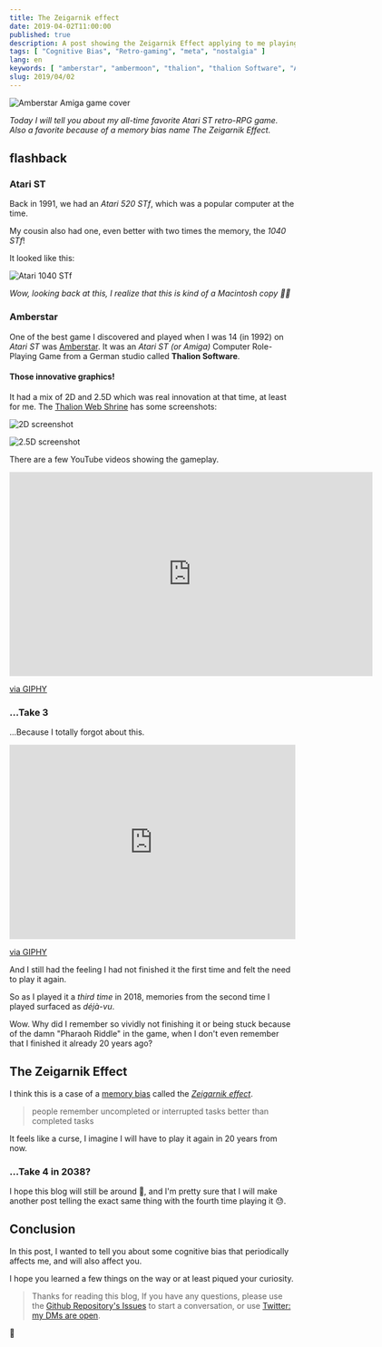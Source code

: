 ```yaml
---
title: The Zeigarnik effect
date: 2019-04-02T11:00:00
published: true
description: A post showing the Zeigarnik Effect applying to me playing, again and again, a game I did not finish when I was young.
tags: [ "Cognitive Bias", "Retro-gaming", "meta", "nostalgia" ]
lang: en
keywords: [ "amberstar", "ambermoon", "thalion", "thalion Software", "AtariST", "Zeigarnik Effect", "memory bias" ]
slug: 2019/04/02
---
```

![Amberstar Amiga game cover](https://upload.wikimedia.org/wikipedia/en/1/10/Amberstar_cover.jpg)

*Today I will tell you about my all-time favorite Atari ST retro-RPG game. Also a favorite because of a memory bias name The Zeigarnik Effect.*

## flashback

### Atari ST

Back in 1991, we had an *Atari 520 STf*, which was a popular computer at the time.

My cousin also had one, even better with two times the memory, the *1040 STf*!

It looked like this:

![Atari 1040 STf](https://upload.wikimedia.org/wikipedia/commons/thumb/3/39/Atari_1040STf.jpg/1600px-Atari_1040STf.jpg)

*Wow, looking back at this, I realize that this is kind of a Macintosh copy 🤔🤓*

### Amberstar

One of the best game I discovered and played when I was 14 (in 1992) on *Atari ST* was [Amberstar](https://en.wikipedia.org/wiki/Amberstar).
It was an *Atari ST (or Amiga)* Computer Role-Playing Game from a German studio called **Thalion Software**.

#### Those innovative graphics!

It had a mix of 2D and 2.5D which was real innovation at that time, at least for me. The [Thalion Web Shrine](http://thalion.exotica.org.uk/games/amberstar/amberstar.html) has some screenshots:

![2D screenshot](graveyard.gif)

![2.5D screenshot](3d.gif)

There are a few YouTube videos showing the gameplay.

<iframe id="ytplayer" type="text/html" width="640" height="360"
  src="https://www.youtube.com/embed/Q3u6Ar4PPO8?autoplay=0&origin=https://lacourt.dev"
  frameborder="0"/>

<iframe id="ytplayer" type="text/html" width="640" height="360"
  src="https://www.youtube.com/embed/fi-VaNlAKJw?autoplay=0&origin=https://lacourt.dev"
  frameborder="0"/>

<iframe id="ytplayer" type="text/html" width="640" height="360"
  src="https://www.youtube.com/embed/ubzdMzzsIBg?autoplay=0&origin=https://lacourt.dev"
  frameborder="0"/>

#### This Haunting Music!

The music by [Jochen Hippel](https://en.wikipedia.org/wiki/Jochen_Hippel) was just awesome in all its 8-bit like glory, with rhythm, mystery, influences from medieval and Celtic music. I can remember most of the tracks.

### Nostalgia (take 1)

I could only play during the holidays at my cousin's.

At the time, he bought *copied*  diskettes from a printed listing (10 Francs each 🤫).

We spent a lot of times examining each item on this list.
Without the Internet, we could only select the games by the sound of their names.
My cousin was kind enough to buy a lot, and we got really random results in this way 🤣.

One day we stumbled upon the **Amberstar** game, which came in *3 diskettes* 😱 which indicated a huge game and started playing it.

I had only seen an ad in Atari ST Magazine - a french Atari ST Magazine - with a one-page review but it had not made a great prior impression on me.

ST Mag 67 Cover                      | One-page French review
:-----------------------------------:|:----------------------------------:
![ST Mag 67](stmag67-amberstar.jpg)  |  ![Amberstar french review](amberstar-st-magazine-67-dec-1992.jpg)

We played the game during holidays and weekends. We did not manage to finish it 😩, as we got stuck.

You see, those old games were hard and unforgiving.

Some riddles required us to have written hints from early on in the game.

Unfortunately, we had thrown away the game objects which meant we could not try to read again the hints.

Also, I already told you the game came in 3 diskettes, furthermore it had an installation process in you had to copy one of the three diskettes to create a new game, and we did not understand that and overwrote the original game disk.

So we could not just try again from the beginning. Really stuck. So we abandoned the game.

There were other games to be played, after all!

### Take 2

Then I played it again in 1998 with an emulator.

Finished it.

It was awesome... I think...

<div style="width:100%;height:0;padding-bottom:139%;position:relative;"><iframe src="https://giphy.com/embed/mIZ9rPeMKefm0" width="100%" height="100%" style="position:absolute" frameBorder="0" class="giphy-embed" allowFullScreen></iframe></div><p><a href="https://giphy.com/gifs/dancing-happy-mIZ9rPeMKefm0">via GIPHY</a></p>


### ...Take 3

...Because I totally forgot about this.

<div style="width:100%;height:0;padding-bottom:68%;position:relative;"><iframe src="https://giphy.com/embed/NIOLYNNK2JCMg" width="100%" height="100%" style="position:absolute" frameBorder="0" class="giphy-embed" allowFullScreen></iframe></div><p><a href="https://giphy.com/gifs/mrw-sit-realize-NIOLYNNK2JCMg">via GIPHY</a></p>

And I still had the feeling I had not finished it the first time and felt the need to play it again.

So as I played it a *third time* in 2018, memories from the second time I played surfaced as *déjà-vu*.

Wow. Why did I remember so vividly not finishing it or being stuck because of the damn "Pharaoh Riddle" in the game, when I don't even remember that I finished it already 20 years ago?

## The Zeigarnik Effect

I think this is a case of a [memory bias](https://en.wikipedia.org/wiki/List_of_memory_biases) called the [*Zeigarnik effect*](https://en.wikipedia.org/wiki/Zeigarnik_effect).

> people remember uncompleted or interrupted tasks better than completed tasks

It feels like a curse, I imagine I will have to play it again in 20 years from now.

### ...Take 4 in 2038?

I hope this blog will still be around 🤣, and I'm pretty sure that I will make another post telling the exact same thing with the fourth time playing it 😓.

## Conclusion

In this post, I wanted to tell you about some cognitive bias that periodically affects me, and will also affect you.

I hope you learned a few things on the way or at least piqued your curiosity.

> Thanks for reading this blog, If you have any questions, please use the [Github Repository's Issues](https://github.com/doppelganger9/blog/issues) to start a conversation, or use [Twitter: my DMs are open](https://twitter.com/doppelganger9).

👋
